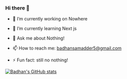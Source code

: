 ### Hi there 👋

- 🔭 I’m currently working on Nowhere
- 🌱 I’m currently learning Next js

- 💬 Ask me about Nothing!
- 📫 How to reach me: badhansamadder5@gmail.com
<!-- - 😄 Pronouns: ... -->
- ⚡ Fun fact: still no nothing!

<!-- - 👯 I’m looking to collaborate on ... -->
<!-- - 🤔 I’m looking for help with ... -->

[![Badhan's GitHub stats](https://github-readme-stats.vercel.app/api?username=BS-Joy&show_icons=true&theme=dark)](https://github.com/BS-Joy/github-readme-stats)
